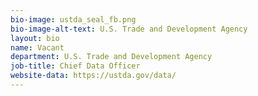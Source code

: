 ```yaml
---
bio-image: ustda_seal_fb.png
bio-image-alt-text: U.S. Trade and Development Agency
layout: bio
name: Vacant
department: U.S. Trade and Development Agency
job-title: Chief Data Officer
website-data: https://ustda.gov/data/
---
```

